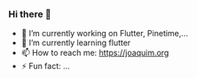 ### Hi there 👋


- 🔭 I’m currently working on Flutter, Pinetime,...
- 🌱 I’m currently learning flutter
- 📫 How to reach me: https://joaquim.org
- ⚡ Fun fact: ...
